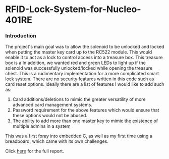# RFID-Lock-System-for-Nucleo-401RE

### Introduction
The project's main goal was to allow the solenoid to be unlocked and locked when putting the master key card up to the RC522 module. This would enable it to act as a lock to control access into a treasure box. This treasure box is a In addition, we wanted red and green LEDs to light up if the solenoid was successfully unlocked/locked while opening the treasure chest. 
This is a rudimentary implementation for a more complicated smart lock system. There are no security features written in this code such as card reset options. 
Ideally there are a list of features I would like to add such as:
1. Card additions/deletions to mimic the greater versatility of more advanced card management systems.
2. Password requirement for the above features which would ensure that these options would not be abused.
3. The ability to add more than one master key to mimic the existence of multiple admins in a system

This was a first foray into embedded C, as well as my first time using a breadboard, which came with its own challenges.


Click [here](https://docs.google.com/document/d/1TFCHTH5FljHiXkLLx3e5urtcikJmC7WL2cfpnqflYsA/edit?usp=sharing) for the full report.
